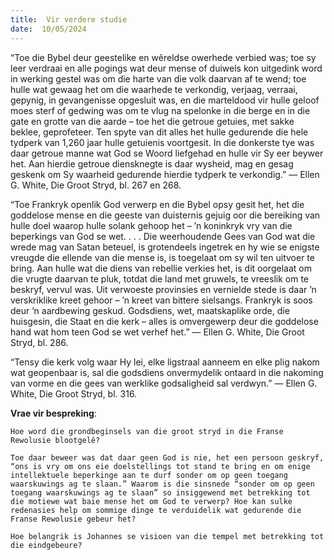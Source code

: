 ```yaml
---
title:  Vir verdere studie
date:  10/05/2024
---
```


“Toe die Bybel deur geestelike en wêreldse owerhede verbied was;  toe sy leer verdraai en alle pogings wat deur mense of duiwels kon uitgedink word in werking gestel was om die harte van die volk daarvan af te wend;  toe hulle wat gewaag het om die waarhede te verkondig, verjaag, verraai, gepynig, in gevangenisse opgesluit was, en die marteldood vir hulle geloof moes sterf of gedwing was om te vlug na spelonke in die berge en in die gate en grotte van die aarde – toe het die getroue getuies, met sakke beklee, geprofeteer. Ten spyte van dit alles het hulle gedurende die hele tydperk van 1,260 jaar hulle getuienis voortgesit.  In die donkerste tye was daar getroue manne wat God se Woord liefgehad en hulle vir Sy eer beywer het. Aan hierdie getroue diensknegte is daar wysheid, mag en gesag geskenk om Sy waarheid gedurende hierdie tydperk te verkondig.” — Ellen G. White, Die Groot Stryd, bl. 267 en 268.

“Toe Frankryk openlik God verwerp en die Bybel opsy gesit het, het die goddelose mense en die geeste van duisternis gejuig oor die bereiking van hulle doel waarop hulle solank gehoop het – ’n koninkryk vry van die beperkings van God se wet. . . . Die weerhoudende Gees van God wat die wrede mag van Satan beteuel, is grotendeels ingetrek en hy wie se enigste vreugde die ellende van die mense is, is toegelaat om sy wil ten uitvoer te bring.  Aan hulle wat die diens van rebellie verkies het, is dit oorgelaat om die vrugte daarvan te pluk, totdat die land met gruwels, te vreeslik om te beskryf, vervul was. Uit verwoeste provinsies en vernielde stede is daar ’n verskriklike kreet gehoor – ’n kreet van bittere sielsangs. Frankryk is soos deur ’n aardbewing geskud. Godsdiens, wet, maatskaplike orde, die huisgesin, die Staat en die kerk – alles is omvergewerp deur die goddelose hand wat hom teen God se wet verhef het.” — Ellen G. White, Die Groot Stryd, bl. 286.

“Tensy die kerk volg waar Hy lei, elke ligstraal aanneem en elke plig nakom wat geopenbaar is, sal die godsdiens onvermydelik ontaard in die nakoming van vorme en die gees van werklike godsaligheid sal verdwyn.” — Ellen G. White, Die Groot Stryd, bl. 316.

**Vrae vir bespreking**:

`Hoe word die grondbeginsels van die groot stryd in die Franse Rewolusie blootgelê?`

`Toe daar beweer was dat daar geen God is nie, het een persoon geskryf, “ons is vry om ons eie doelstellings tot stand te bring en om enige intellektuele beperkinge aan te durf sonder om op geen toegang waarskuwings ag te slaan.” Waarom is die sinsnede “sonder om op geen toegang waarskuwings ag te slaan” so insiggewend met betrekking tot die motiewe wat baie mense het om God te verwerp? Hoe kan sulke redenasies help om sommige dinge te verduidelik wat gedurende die Franse Rewolusie gebeur het?`

`Hoe belangrik is Johannes se visioen van die tempel met betrekking tot die eindgebeure?`